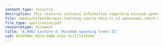 ```yaml
---
content_type: resource
description: This resource contains information regarding minimum spanning trees II.
file: /media/https%3A/open-learning-course-data-rc.s3.amazonaws.com/6-046j-design-and-analysis-of-algorithms-spring-2012/bb54568c86c60d86b25e9c1111470384_MIT6_046JS12_lec04.pdf
file_type: application/pdf
resourcetype: Document
title: '6.046J Lecture 4: Minimum spanning trees II'
uid: bb54568c-86c6-0d86-b25e-9c1111470384
---
```

